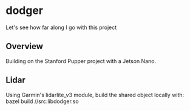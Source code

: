 # dodger
Let's see how far along I go with this project

## Overview 
Building on the Stanford Pupper project with a Jetson Nano.

## Lidar
Using Garmin's lidarlite_v3 module, build the shared object locally with:
bazel build //src:libdodger.so
